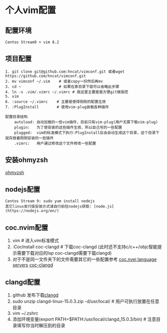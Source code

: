 # 个人vim配置
## 配置环境
```
Centos Stream9 + vim 8.2
```
## 项目配置
```
1. git clone git@github.com:hncat/vimconf.git 或者wget https://github.com/hncat/vimconf.git
2. mv vimconf ~/.vim    # 或者copy一份然后再mv
3. cd ~                 # 如果在家目录下就可以省略此步骤
4. ln -s .vim/.vimrc ~/.vimrc # 我这里主要是是方便git做版控
5. vim
6. :source ~/.vimrc    # 主要是使得刚刚的配置生效
7. :PlugInstall        # 使用vim-plug装载各种插件 

配置目录结构
    autoload: 自动加载的一些vim插件，目前只有vim-plug(用户无需下载vim-plug)
    plugin:   为了使安装的这些插件生效，所以自己写的一些配置
    plugged:  vim的标准模式下执行:PlugInstall后会自动生成这个目录，这个目录下就存放着刚刚安装的一些插件
    .vimrc:   用户通过修改这个文件修改一些配置
```
## 安装ohmyzsh
[ohmyzsh](https://github.com/ohmyzsh/ohmyzsh)
## nodejs配置
```
Centos Stream 9: sudo yum install nodejs
其它linux发行版安装方式请自行前往nodejs获取: [node.js](https://nodejs.org/en/)
```
## coc.nvim配置
1. vim      # 进入vim标准模式
2. :CocInstall coc-clangd # 下载coc-clangd (此时还不支持c/c++/objc智能提示需要下载对应的lsp coc-clangd需要下载clangd)
3. 对于不是同一文件夹下的文件需要其它的一些配置参考
[coc.nvei language servers](https://github.com/neoclide/coc.nvim/wiki/Language-servers#ccobjective-c)
[coc-clangd](https://github.com/clangd/coc-clangd)
## clangd配置
1. github 发布下载[clangd](https://github.com/clangd/clangd/releases)
2. sudo unzip clangd-linux-15.0.3.zip -d/usr/local/ # 用户可执行放置在任意目录
3. vim ~/.zshrc
4. 添加环境变量(export PATH=$PATH:/usr/local/clangd_15.0.3/bin) # 注意目录填写你当时解压到的目录
